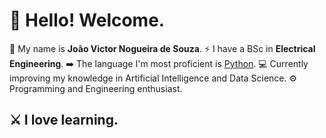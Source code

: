 # 🧐 Hello! Welcome. 
🎹 My name is **João Victor Nogueira de Souza**.
⚡ I have a BSc in **Electrical Engineering**.
➡️ The language I'm most proficient is <ins>Python</ins>.
💻 Currently improving my knowledge in Artificial Intelligence and Data Science.
⚙️ Programming and Engineering enthusiast.
## ⚔️ I love learning.

<!--
**joaovicnog/joaovicnog** is a ✨ _special_ ✨ repository because its `README.md` (this file) appears on your GitHub profile.

Here are some ideas to get you started:

- 🔭 I’m currently working on ...
- 🌱 I’m currently learning ...
- 👯 I’m looking to collaborate on ...
- 🤔 I’m looking for help with ...
- 💬 Ask me about ...
- 📫 How to reach me: ...
- 😄 Pronouns: ...
- ⚡ Fun fact: ...
-->
